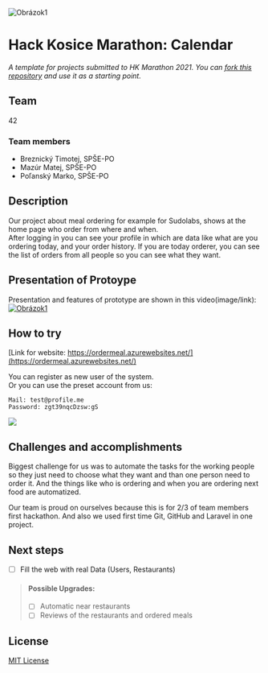 ![Obrázok1](https://user-images.githubusercontent.com/41269745/115898763-3485d800-a45e-11eb-88aa-5d5521ec765b.png)


# Hack Kosice Marathon: Calendar

*A template for projects submitted to HK Marathon 2021. You can [fork this repository](https://docs.github.com/en/github/getting-started-with-github/fork-a-repo) and use it as a starting point.*

## Team

42

### Team members

- Breznický Timotej, SPŠE-PO
- Mazúr Matej, SPŠE-PO
- Poľanský Marko, SPŠE-PO

## Description

Our project about meal ordering for example for Sudolabs, shows at the home page who order from where and when.  
After logging in you can see your profile in which are data like what are you ordering today, and your order history. If you are today orderer, you can see the list of orders from all people so you can see what they want.

## Presentation of Protoype

Presentation and features of prototype are shown in this video(image/link):
[![Obrázok1](https://user-images.githubusercontent.com/41269745/114224997-199d6900-9972-11eb-81e4-a4f3dd65ea29.png)](https://youtu.be/064sRkHrSnY)  

## How to try

[Link for website: https://ordermeal.azurewebsites.net/](https://ordermeal.azurewebsites.net/)

You can register as new user of the system.  
Or you can use the preset account from us:
```
Mail: test@profile.me
Password: zgt39nqcDzsw:gS
```

![](https://mazur.blob.core.windows.net/obrazky/Screenshot%202021-04-09%20160304.png?sp=rl&st=2021-04-09T13:50:44Z&se=2092-12-10T13:50:00Z&sv=2020-02-10&sr=b&sig=UX5GOhtkkZIMzvjg55C4rEVm1FPFm4Af51mzRNcxm%2FY%3D)  


## Challenges and accomplishments

Biggest challenge for us was to automate the tasks for the working people so they just need to choose what they want and than one person need to order it. And the things like who is ordering and when you are ordering next food are automatized. 

Our team is proud on ourselves because this is for 2/3 of team members first hackathon. And also we used first time Git, GitHub and Laravel in one project.


## Next steps

* [ ] Fill the web with real Data (Users, Restaurants)  
>#### Possible Upgrades:
>* [ ] Automatic near restaurants
>* [ ] Reviews of the restaurants and ordered meals

## License

[MIT License](https://github.com/42-HackKosice/1B-OrderMealApp/blob/main/LICENSE)
